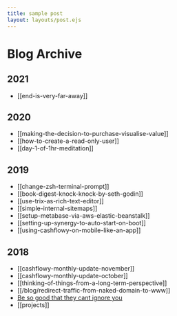 ```yaml
---
title: sample post
layout: layouts/post.ejs
---
```


# Blog Archive

## 2021
- [[end-is-very-far-away]]

## 2020
- [[making-the-decision-to-purchase-visualise-value]]
- [[how-to-create-a-read-only-user]]
- [[day-1-of-1hr-meditation]]

## 2019
- [[change-zsh-terminal-prompt]]
- [[book-digest-knock-knock-by-seth-godin]]
- [[use-trix-as-rich-text-editor]]
- [[simple-internal-sitemaps]]
- [[setup-metabase-via-aws-elastic-beanstalk]]
- [[setting-up-synergy-to-auto-start-on-boot]]
- [[using-cashflowy-on-mobile-like-an-app]]

## 2018
- [[cashflowy-monthly-update-november]]
- [[cashflowy-monthly-update-october]]
- [[thinking-of-things-from-a-long-term-perspective]]
- [[/blog/redirect-traffic-from-naked-domain-to-www]]
- [Be so good that they cant ignore you](/blog/be-so-good-that-they-cant-ignore-you)
- [[projects]]
